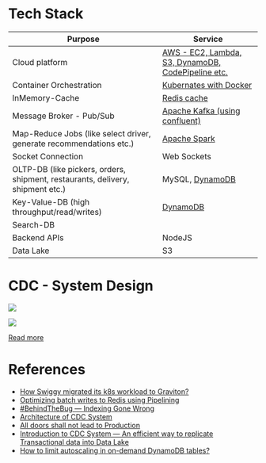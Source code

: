 # Tech Stack

| Purpose                                                                        | Service                                                                          |
|--------------------------------------------------------------------------------|----------------------------------------------------------------------------------|
| Cloud platform                                                                 | [AWS - EC2, Lambda, S3, DynamoDB, CodePipeline etc.](../2_AWS/Readme.md) |
| Container Orchestration                                                        | [Kubernates with Docker](../9_Container&Orchestration/Readme.md)          |
| InMemory-Cache                                                                 | [Redis cache](../3_Databases/8_Caching-InMemory-Databases/Redis/Readme.md)                |
| Message Broker - Pub/Sub                                                       | [Apache Kafka (using confluent)](../4_MessageBrokersEDA/Kafka/Readme.md)            |
| Map-Reduce Jobs (like select driver, generate recommendations etc.)            | [Apache Spark](../6_BigData/DataProcessing/ApacheSpark/Readme.md)                  |
| Socket Connection                                                              | Web Sockets                                                                      |
| OLTP-DB (like pickers, orders, shipment, restaurants, delivery, shipment etc.) | MySQL, [DynamoDB]()                                                              |
| Key-Value-DB (high throughput/read/writes)                                     | [DynamoDB]()                                                                     |
| Search-DB                                                                      |                                                                                  |
| Backend APIs                                                                   | NodeJS                                                                           |
| Data Lake                                                                      | S3                                                                               |

# CDC - System Design

![](https://miro.medium.com/v2/resize:fit:1400/0*nP8YV-H-FBTPXBUg)

![](https://miro.medium.com/v2/resize:fit:1400/format:webp/1*V8PvRfNVyd0OM2E4AKstgg.png)

[Read more](https://bytes.swiggy.com/architecture-of-cdc-system-a975a081691f)

# References
- [How Swiggy migrated its k8s workload to Graviton?](https://bytes.swiggy.com/how-swiggy-migrated-its-k8s-workload-to-graviton-d2643bbc7871)
- [Optimizing batch writes to Redis using Pipelining](https://bytes.swiggy.com/optimizing-batch-writes-to-redis-using-pipelining-d480ebaf4653)
- [#BehindTheBug — Indexing Gone Wrong](https://bytes.swiggy.com/behindthebug-indexing-gone-wrong-6b4d682fd805)
- [Architecture of CDC System](https://bytes.swiggy.com/architecture-of-cdc-system-a975a081691f)
- [All doors shall not lead to Production](https://bytes.swiggy.com/all-doors-shall-not-lead-to-production-e33bf293265f)
- [Introduction to CDC System — An efficient way to replicate Transactional data into Data Lake](https://bytes.swiggy.com/introduction-to-cdc-system-an-efficient-way-to-replicate-transactional-data-into-data-lake-c10f99c7a3fd)
- [How to limit autoscaling in on-demand DynamoDB tables?](https://bytes.swiggy.com/how-to-limit-autoscaling-in-on-demand-dynamodb-tables-c57e20cbbbcf)
